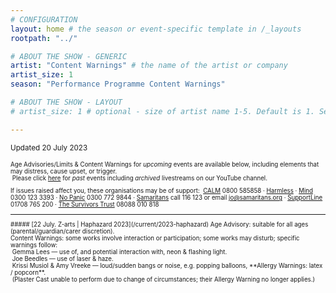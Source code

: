 ```yaml
---
# CONFIGURATION
layout: home # the season or event-specific template in /_layouts
rootpath: "../"

# ABOUT THE SHOW - GENERIC
artist: "Content Warnings" # the name of the artist or company
artist_size: 1
season: "Performance Programme Content Warnings"

# ABOUT THE SHOW - LAYOUT
# artist_size: 1 # optional - size of artist name 1-5. Default is 1. Set longer names to lower values

---
```

<small>Updated 20 July 2023<small>        
        
Age Advisories/Limits & Content Warnings for *upcoming* events are available below, including elements that may distress, cause upset, or trigger.<br>&nbsp;Please click [here](/archive/warnings) for *past* events including *archived* livestreams on our YouTube channel.         
         
If issues raised affect you, these organisations may be of support:&nbsp;&nbsp;<a href="https://thecalmzone.net" target="_blank">CALM</a> 0800 585858 · <a href="https://harmless.org.uk" target="_blank">Harmless</a> · <a href="https://mind.org.uk" target="_blank">Mind</a> 0300 123 3393 · <a href="https://nopanic.org.uk" target="_blank">No Panic</a> 0300 772 9844 · <a href="https://samaritans.org" target="_blank">Samaritans</a> call 116 123 or email jo@samaritans.org · <a href="https://supportline.org.uk" target="_blank">SupportLine</a> 01708 765 200 · <a href="https://www.thesurvivorstrust.org" target="_blank">The Survivors Trust</a> 08088 010 818        
<hr>         
##### [22 July. Z-arts | Haphazard 2023](/current/2023-haphazard)          
Age Advisory: suitable for all ages (parental/guardian/carer discretion).<br>Content Warnings: some works involve interaction or participation; some works may disturb; specific warnings follow:<br>&nbsp;Gemma Lees — use of, and potential interaction with, neon & flashing light.<br>&nbsp;Joe Beedles — use of laser & haze.<br>&nbsp;Krissi Musiol & Amy Vreeke — loud/sudden bangs or noise, e.g. popping balloons, **Allergy Warnings: latex / popcorn**.<br>&nbsp;(Plaster Cast unable to perform due to change of circumstances; their Allergy Warning no longer applies.)

